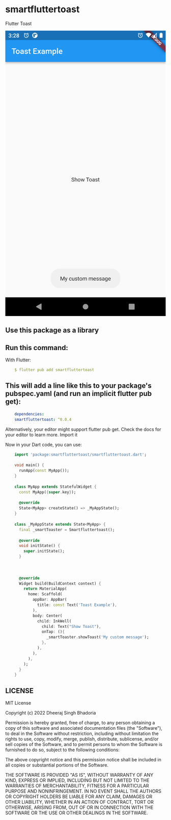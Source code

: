 # smartfluttertoast

Flutter Toast

![image description](https://github.com/dheeraj-bhadoria/Smart-Flutter-Toast/blob/main/demo.png)

## Use this package as a library

## Run this command:

With Flutter:

```yaml
    $ flutter pub add smartfluttertoast
```

## This will add a line like this to your package's pubspec.yaml (and run an implicit flutter pub get):

```yaml
    dependencies:
    smartfluttertoast: ^0.0.4
```

Alternatively, your editor might support flutter pub get. Check the docs for your editor to learn more.
Import it

Now in your Dart code, you can use:

```dart
    import 'package:smartfluttertoast/smartfluttertoast.dart';

    void main() {
      runApp(const MyApp());
    }
    
    class MyApp extends StatefulWidget {
      const MyApp({super.key});
    
      @override
      State<MyApp> createState() => _MyAppState();
    }
    
    class _MyAppState extends State<MyApp> {
      final _smartToaster = Smartfluttertoast();
    
      @override
      void initState() {
        super.initState();
      }
    
    
    
      @override
      Widget build(BuildContext context) {
        return MaterialApp(
          home: Scaffold(
            appBar: AppBar(
              title: const Text('Toast Example'),
            ),
            body: Center(
              child: InkWell(
                child: Text("Show Toast"),
                onTap: (){
                  _smartToaster.showToast('My custom message');
                },
              ),
            ),
          ),
        );
      }
    }

```

## LICENSE
MIT License

Copyright (c) 2022 Dheeraj Singh Bhadoria

Permission is hereby granted, free of charge, to any person obtaining a copy of this software and associated documentation files (the "Software"), to deal in the Software without restriction, including without limitation the rights to use, copy, modify, merge, publish, distribute, sublicense, and/or sell copies of the Software, and to permit persons to whom the Software is furnished to do so, subject to the following conditions:

The above copyright notice and this permission notice shall be included in all copies or substantial portions of the Software.

THE SOFTWARE IS PROVIDED "AS IS", WITHOUT WARRANTY OF ANY KIND, EXPRESS OR IMPLIED, INCLUDING BUT NOT LIMITED TO THE WARRANTIES OF MERCHANTABILITY, FITNESS FOR A PARTICULAR PURPOSE AND NONINFRINGEMENT. IN NO EVENT SHALL THE AUTHORS OR COPYRIGHT HOLDERS BE LIABLE FOR ANY CLAIM, DAMAGES OR OTHER LIABILITY, WHETHER IN AN ACTION OF CONTRACT, TORT OR OTHERWISE, ARISING FROM, OUT OF OR IN CONNECTION WITH THE SOFTWARE OR THE USE OR OTHER DEALINGS IN THE SOFTWARE.


